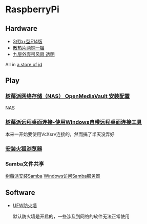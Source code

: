 # RaspberryPi

## Hardware

- [3代b+型E14版](https://item.jd.com/30028521882.html)
- [散热片两铜一铝](https://item.jd.com/11092679406.html)
- [九层外壳带风扇 透明](https://item.jd.com/29779894418.html)

All in [a store of jd](https://mall.jd.com/index-153636.html)

## Play

### [树莓派网络存储（NAS） OpenMediaVault 安装配置](http://shumeipai.nxez.com/2018/01/10/raspberry-pi-nas-openmediavault-installation.html)

NAS

### [树莓派远程桌面连接-使用Windows自带远程桌面连接工具](https://blog.csdn.net/qq813480700/article/details/72598000)

本来一开始要使用VcXsrv连接的，然而搞了半天没弄好

### [安装火狐浏览器](https://my.oschina.net/menghaoqi/blog/760817)

### Samba文件共享

[树莓派安装Samba](https://ails.top/archives/d7e3de59.html#%E6%89%93%E9%80%A0SAMBA%E5%85%B1%E4%BA%AB)
[Windows访问Samba服务器](https://blog.csdn.net/linglongwunv/article/details/5212919)

## Software

- [UFW防火墙](http://shumeipai.nxez.com/2014/06/09/simple-raspberry-pi-ufw-firewall-settings.html)

    默认防火墙是开启的，一些涉及到网络的软件无法正常使用